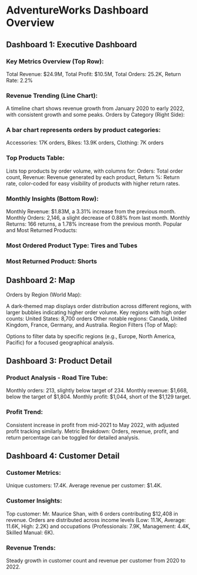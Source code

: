 # AdventureWorks Dashboard Overview


## Dashboard 1:  Executive Dashboard

### Key Metrics Overview (Top Row):
Total Revenue: $24.9M,
Total Profit: $10.5M,
Total Orders: 25.2K,
Return Rate: 2.2%

### Revenue Trending (Line Chart):
A timeline chart shows revenue growth from January 2020 to early 2022, with consistent growth and some peaks.
Orders by Category (Right Side):

### A bar chart represents orders by product categories:
Accessories: 17K orders,
Bikes: 13.9K orders,
Clothing: 7K orders

### Top Products Table:
Lists top products by order volume, with columns for:
Orders: Total order count,
Revenue: Revenue generated by each product,
Return %: Return rate,
color-coded for easy visibility of products with higher return rates.

### Monthly Insights (Bottom Row):
Monthly Revenue: $1.83M, a 3.31% increase from the previous month.
Monthly Orders: 2,146, a slight decrease of 0.88% from last month.
Monthly Returns: 166 returns, a 1.78% increase from the previous month.
Popular and Most Returned Products:

### Most Ordered Product Type: Tires and Tubes

### Most Returned Product: Shorts


## Dashboard 2: Map
Orders by Region (World Map):

A dark-themed map displays order distribution across different regions, with larger bubbles indicating higher order volume.
Key regions with high order counts:
United States: 8,700 orders
Other notable regions: Canada, United Kingdom, France, Germany, and Australia.
Region Filters (Top of Map):

Options to filter data by specific regions (e.g., Europe, North America, Pacific) for a focused geographical analysis.


## Dashboard 3: Product Detail

### Product Analysis - Road Tire Tube:
Monthly orders: 213, slightly below target of 234.
Monthly revenue: $1,668, below the target of $1,804.
Monthly profit: $1,044, short of the $1,129 target.

### Profit Trend:
Consistent increase in profit from mid-2021 to May 2022, with adjusted profit tracking similarly.
Metric Breakdown:
Orders, revenue, profit, and return percentage can be toggled for detailed analysis.


## Dashboard 4: Customer Detail

### Customer Metrics:
Unique customers: 17.4K.
Average revenue per customer: $1.4K.

### Customer Insights:
Top customer: Mr. Maurice Shan, with 6 orders contributing $12,408 in revenue.
Orders are distributed across income levels (Low: 11.1K, Average: 11.6K, High: 2.2K) and occupations (Professionals: 7.9K, Management: 4.4K, Skilled Manual: 6K).

### Revenue Trends:
Steady growth in customer count and revenue per customer from 2020 to 2022.

